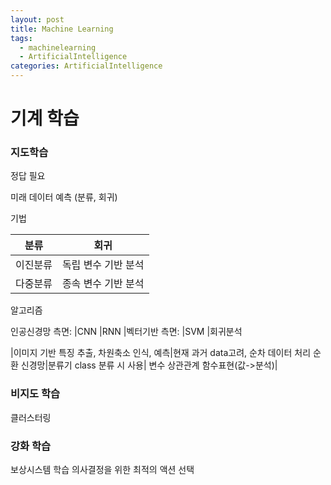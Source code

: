```yaml
---
layout: post
title: Machine Learning
tags: 
  - machinelearning
  - ArtificialIntelligence
categories: ArtificialIntelligence
---
```


# 기계 학습

### 지도학습
정답 필요

미래 데이터 예측 (분류, 회귀)

기법

|분류               |회귀                |
|---                |---                |
|이진분류           |독립 변수 기반 분석  |
|다중분류           |종속 변수 기반 분석  |


알고리즘


인공신경망 측면: |CNN      |RNN 
|벡터기반 측면: |SVM                     |회귀분석
                                                                       
|이미지 기반 특징 추출, 차원축소 인식, 예측|현재 과거 data고려, 순차 데이터 처리 순환 신경망|분류기 class 분류 시 사용| 변수 상관관계 함수표현(값->분석)|


### 비지도 학습
클러스터링

### 강화 학습
보상시스템 학습
의사결정을 위한 최적의 액션 선택
